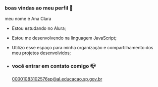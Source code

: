 ### boas vindas ao meu perfil 💟

meu nome é Ana Clara 

- Estou estudando no Alura;
- Estou me desenvolvendo na linguagem JavaScript;
- Utilizo esse espaço para minha organização e compartilhamento dos meu projetos desenvolvidos;

- ### vocẽ entrar em contato comigo 📪

  00001083102576sp@al.educacao.sp.gov.br
